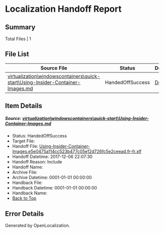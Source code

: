 # <a name='report-top'></a> Localization Handoff Report

## Summary
 Total Files | 1

## File List
 Source File | Status | Details 
 ----------- | ------ | ------- 
 [virtualization\windowscontainers\quick-start\Using-Insider-Container-Images.md](https://github.com/Microsoft/Virtualization-Documentation-Private/blob/9c1d9b284017cdd7fc4a00dab5fb2ed7e0ae9ef4/virtualization/windowscontainers/quick-start/Using-Insider-Container-Images.md) | HandedOffSuccess | [Details](#0aa3b8f564697133e0206ef1530b1ec0128c6c03413)

## Item Details
##### <a name='0aa3b8f564697133e0206ef1530b1ec0128c6c03413'></a> Source: [virtualization\windowscontainers\quick-start\Using-Insider-Container-Images.md](https://github.com/Microsoft/Virtualization-Documentation-Private/blob/9c1d9b284017cdd7fc4a00dab5fb2ed7e0ae9ef4/virtualization/windowscontainers/quick-start/Using-Insider-Container-Images.md)
* Status: HandedOffSuccess
* Target File: 
* Handoff File: [Using-Insider-Container-Images.e5e0475a114cc523b477c05e12d726fc5e2ceead.fr-fr.xlf](https://github.com/MicrosoftDocs/Virtualization-Documentation-Private.handoff/blob/f98030033a51fcdf03c1436c5012a749fbb622c1/ol-handoff/MicrosoftDocs/Virtualization-Documentation-Private.fr-fr/live/Using-Insider-Container-Images.e5e0475a114cc523b477c05e12d726fc5e2ceead.fr-fr.xlf)
* Handoff Datetime: 2017-12-06 22:07:30
* Handoff Reason: Include
* Handoff Name: 
* Archive File: 
* Archive Datetime: 0001-01-01 00:00:00
* Handback File: 
* Handback Datetime: 0001-01-01 00:00:00
* Handback Name: 
* [Back to Top](#report-top)


## Error Details

Generated by OpenLocalization.
